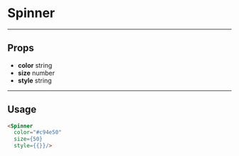 # Spinner

----
## Props

* **color**        string
* **size**         number
* **style**        string


----
## Usage

```html
<Spinner
  color="#c94e50"
  size={50}
  style={{}}/>
```
